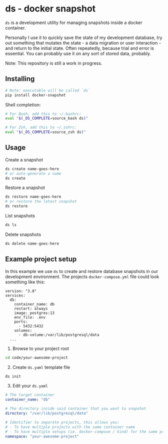 # ds - docker snapshot

`ds` is a development utility for managing snapshots inside a docker container.

Personally I use it to quickly save the state of my development database, try out something that mutates the state - a data migration or user interaction - and return to the initial state. Often repeatedly, because trial and error is essential. You can probably use it on any sort of stored data, probably. 

Note: This repository is still a work in progress.

## Installing
```bash
# Note: executable will be called `ds`
pip install docker-snapshot
```

Shell completion:
```bash
# For Bash, add this to ~/.bashrc:
eval "$(_DS_COMPLETE=source_bash ds)"

# For Zsh, add this to ~/.zshrc:
eval "$(_DS_COMPLETE=source_zsh ds)"
```


## Usage

Create a snapshot
```bash
ds create name-goes-here
# or auto-generate a name
ds create 
```

Restore a snapshot
```bash
ds restore name-goes-here
# or restore the latest snapshot
ds restore
```

List snapshots
```bash
ds ls
```

Delete snapshots
```bash
ds delete name-goes-here
```

## Example project setup
In this example we use `ds` to create and restore database snapshots in our development environment. The projects `docker-compose.yml` file could look something like this:
```
version: "3.8"
services:
  db:
    container_name: db
    restart: always
    image: postgres:13
    env_file: .env
    ports:
      - 5432:5432
    volumes:
      - db-volume:/var/lib/postgresql/data
  ...
```

1) Browse to your project root
```bash
cd code/your-awesome-project
```

2) Create `ds.yaml` template file
```bash
ds init
```

3) Edit your `ds.yaml`
```yaml
# The target container
container_name: "db"

# The directory inside said container that you want to snapshot
directory: "/var/lib/postgresql/data"

# Identifier to separate projects, this allows you:
# - To have multiple projects with the same container name
# - To have multiple setups (ie. docker-compose / kind) for the same project
namespace: "your-awesome-project"
```
